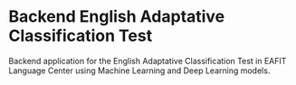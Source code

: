 # Backend English Adaptative Classification Test

Backend application for the English Adaptative Classification Test in EAFIT Language Center using Machine Learning and Deep Learning models.
